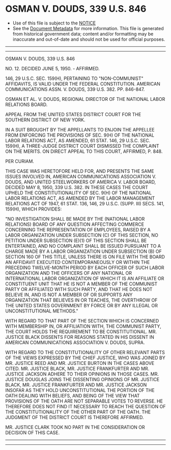 ---
---

# OSMAN V. DOUDS, 339 U.S. 846

* Use of this file is subject to the [NOTICE](https://github.com/publicdocs/notice/blob/master/NOTICE)
* See the [Document Metadata](../../../) for more information.
  This file is generated from historical government data; content and/or formatting may be inaccurate and out-of-date and should not be used for official purposes.

----------
----------

OSMAN V. DOUDS, 339 U.S. 846

NO. 12.  DECIDED JUNE 5, 1950.  - AFFIRMED.

146, 29 U.S.C. SEC. 159(H), PERTAINING TO "NON-COMMUNIST" AFFIDAVITS, IS VALID UNDER THE FEDERAL CONSTITUTION.  AMERICAN COMMUNICATIONS ASSN. V. DOUDS, 339 U.S. 382.  PP. 846-847.

OSMAN ET AL. V. DOUDS, REGIONAL DIRECTOR OF THE NATIONAL LABOR RELATIONS BOARD.

APPEAL FROM THE UNITED STATES DISTRICT COURT FOR THE SOUTHERN DISTRICT OF NEW YORK.

IN A SUIT BROUGHT BY THE APPELLANTS TO ENJOIN THE APPELLEE FROM ENFORCING THE PROVISIONS OF SEC. 9(H) OF THE NATIONAL LABOR RELATIONS ACT, AS AMENDED, 61 STAT. 146, 29 U.S.C. SEC. 159(H), A THREE-JUDGE DISTRICT COURT DISMISSED THE COMPLAINT ON THE MERITS.  ON DIRECT APPEAL TO THIS COURT, AFFIRMED, P. 848.

PER CURIAM.

THIS CASE WAS HERETOFORE HELD FOR, AND PRESENTS THE SAME ISSUES INVOLVED IN, AMERICAN COMMUNICATIONS ASSOCIATION V. DOUDS, AND UNITED STEELWORKERS OF AMERICA V. LABOR BOARD, DECIDED MAY 8, 1950, 339 U.S. 382.  IN THESE CASES THE COURT UPHELD THE CONSTITUTIONALITY OF SEC. 9(H) OF THE NATIONAL LABOR RELATIONS ACT, AS AMENDED BY THE LABOR MANAGEMENT RELATIONS ACT OF 1947, 61 STAT. 136, 146, 29 U.S.C. (SUPP. III) SECS. 141, 159(H), WHICH PROVIDES:

"NO INVESTIGATION SHALL BE MADE BY THE (NATIONAL LABOR RELATIONS) BOARD OF ANY QUESTION AFFECTING COMMERCE CONCERNING THE REPRESENTATION OF EMPLOYEES, RAISED BY A LABOR ORGANIZATION UNDER SUBSECTION (C) OF THIS SECTION, NO PETITION UNDER SUBSECTION (E)(1) OF THIS SECTION SHALL BE ENTERTAINED, AND NO COMPLAINT SHALL BE ISSUED PURSUANT TO A CHARGE MADE BY A LABOR ORGANIZATION UNDER SUBSECTION (B) OF SECTION 160 OF THIS TITLE, UNLESS THERE IS ON FILE WITH THE BOARD AN AFFIDAVIT EXECUTED CONTEMPORANEOUSLY OR WITHIN THE PRECEDING TWELVE-MONTH PERIOD BY EACH OFFICER OF SUCH LABOR ORGANIZATION AND THE OFFICERS OF ANY NATIONAL OR INTERNATIONAL LABOR ORGANIZATION OF WHICH IT IS AN AFFILIATE OR CONSTITUENT UNIT THAT HE IS NOT A MEMBER OF THE COMMUNIST PARTY OR AFFILIATED WITH SUCH PARTY, AND THAT HE DOES NOT BELIEVE IN, AND IS NOT A MEMBER OF OR SUPPORTS ANY ORGANIZATION THAT BELIEVES IN OR TEACHES, THE OVERTHROW OF THE UNITED STATES GOVERNMENT BY FORCE OR BY ANY ILLEGAL OR UNCONSTITUTIONAL METHODS."

WITH REGARD TO THAT PART OF THE SECTION WHICH IS CONCERNED WITH MEMBERSHIP IN, OR AFFILIATION WITH, THE COMMUNIST PARTY, THE COURT HOLDS THE REQUIREMENT TO BE CONSTITUTIONAL.  MR. JUSTICE BLACK DISSENTS FOR REASONS STATED IN HIS DISSENT IN AMERICAN COMMUNICATIONS ASSOCIATION V. DOUDS, SUPRA.

WITH REGARD TO THE CONSTITUTIONALITY OF OTHER RELEVANT PARTS OF THE VIEWS EXPRESSED BY THE CHIEF JUSTICE, WHO WAS JOINED BY MR. JUSTICE REED AND MR. JUSTICE BURTON IN THE CASES ABOVE CITED.  MR. JUSTICE BLACK, MR. JUSTICE FRANKFURTER AND MR. JUSTICE JACKSON ADHERE TO THEIR OPINIONS IN THOSE CASES.  MR. JUSTICE DOUGLAS JOINS THE DISSENTING OPINIONS OF MR. JUSTICE BLACK, MR. JUSTICE FRANKFURTER AND MR. JUSTICE JACKSON INSOFAR AS THEY HOLD UNCONSTITUTIONAL THE PORTION OF THE OATH DEALING WITH BELIEFS, AND BEING OF THE VIEW THAT PROVISIONS OF THE OATH ARE NOT SEPARABLE VOTES TO REVERSE.  HE THEREFORE DOES NOT FIND IT NECESSARY TO REACH THE QUESTION OF THE CONSTITUTIONALITY OF THE OTHER PART OF THE OATH.  THE JUDGMENT OF THE DISTRICT COURT IS THEREFORE AFFIRMED.

MR. JUSTICE CLARK TOOK NO PART IN THE CONSIDERATION OR DECISION OF THIS CASE.


----------
----------

